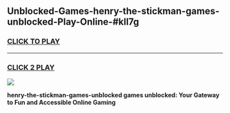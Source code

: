 
## Unblocked-Games-henry-the-stickman-games-unblocked-Play-Online-#kll7g
<h3>
<a href="https://premium.freeplayer.one?title=henry-the-stickman-games-unblocked&ref=27F">CLICK TO PLAY</a></h3>
<hr>

<h3>
<a href="https://premium.freeplayer.one?title=henry-the-stickman-games-unblocked&ref=27F">CLICK 2 PLAY</a>
  
</h3>

<a href="https://premium.freeplayer.one?title=henry-the-stickman-games-unblocked&ref=27F"><img src="https://clearcache.store/games.png"></a>


**henry-the-stickman-games-unblocked games unblocked: Your Gateway to Fun and Accessible Online Gaming**
